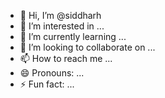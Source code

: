 - 👋 Hi, I’m @siddharh
- 👀 I’m interested in ...
- 🌱 I’m currently learning ...
- 💞️ I’m looking to collaborate on ...
- 📫 How to reach me ...
- 😄 Pronouns: ...
- ⚡ Fun fact: ...

<!---
siddharh/siddharh is a ✨ special ✨ repository because its `README.md` (this file) appears on your GitHub profile.
You can click the Preview link to take a look at your changes.
--->
